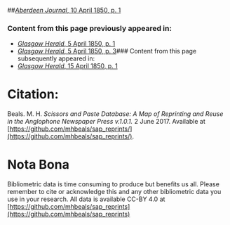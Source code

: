##[*Aberdeen Journal*, 10 April 1850, p. 1](https://mhbeals.github.io/sap_html/Aberdeen-Journal/Aberdeen-Journal-10-April-1850-p-1)

### Content from this page previously appeared in:
+ [*Glasgow Herald*, 5 April 1850, p. 1](https://mhbeals.github.io/sap_html/Glasgow-Herald/Glasgow-Herald-5-April-1850-p-1)
+ [*Glasgow Herald*, 5 April 1850, p. 3](https://mhbeals.github.io/sap_html/Glasgow-Herald/Glasgow-Herald-5-April-1850-p-3)### Content from this page subsequently appeared in:
+ [*Glasgow Herald*, 15 April 1850, p. 1](https://mhbeals.github.io/sap_html/Glasgow-Herald/Glasgow-Herald-15-April-1850-p-1)
                    
# Citation: 

Beals. M. H. *Scissors and Paste Database: A Map of Reprinting and Reuse in the Anglophone Newspaper Press v.1.0.1.* 2 June 2017. Available at [https://github.com/mhbeals/sap_reprints/](https://github.com/mhbeals/sap_reprints/). 
                    
# Nota Bona

Bibliometric data is time consuming to produce but benefits us all. Please remember to cite or acknowledge this and any other bibliometric data you use in your research. All data is available CC-BY 4.0 at [https://github.com/mhbeals/sap_reprints](https://github.com/mhbeals/sap_reprints)